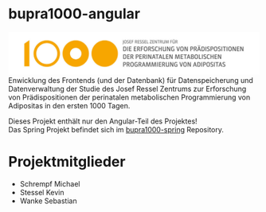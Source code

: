 # bupra1000-angular
![Logo](Dokumentation/logo.jpg)
Enwicklung des Frontends (und der Datenbank) für Datenspeicherung und Datenverwaltung der Studie des Josef Ressel Zentrums zur Erforschung von Prädispositionen der perinatalen metabolischen Programmierung von Adipositas in den ersten 1000 Tagen.

Dieses Projekt enthält nur den Angular-Teil des Projektes!<br />
Das Spring Projekt befindet sich im [bupra1000-spring](https://github.com/wase90168/bupra1000-spring) Repository.

# Projektmitglieder
- Schrempf Michael
- Stessel Kevin
- Wanke Sebastian